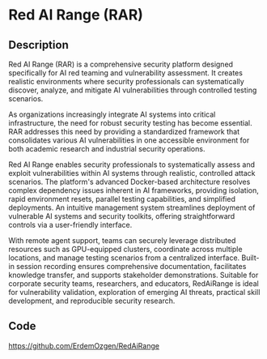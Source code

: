 # Red AI Range (RAR)

## Description
Red AI Range (RAR) is a comprehensive security platform designed specifically for AI red teaming and vulnerability assessment. It creates realistic environments where security professionals can systematically discover, analyze, and mitigate AI vulnerabilities through controlled testing scenarios.

As organizations increasingly integrate AI systems into critical infrastructure, the need for robust security testing has become essential. RAR addresses this need by providing a standardized framework that consolidates various AI vulnerabilities in one accessible environment for both academic research and industrial security operations.

Red AI Range enables security professionals to systematically assess and exploit vulnerabilities within AI systems through realistic, controlled attack scenarios. The platform's advanced Docker-based architecture resolves complex dependency issues inherent in AI frameworks, providing isolation, rapid environment resets, parallel testing capabilities, and simplified deployments. An intuitive management system streamlines deployment of vulnerable AI systems and security toolkits, offering straightforward controls via a user-friendly interface.

With remote agent support, teams can securely leverage distributed resources such as GPU-equipped clusters, coordinate across multiple locations, and manage testing scenarios from a centralized interface. Built-in session recording ensures comprehensive documentation, facilitates knowledge transfer, and supports stakeholder demonstrations. Suitable for corporate security teams, researchers, and educators, RedAiRange is ideal for vulnerability validation, exploration of emerging AI threats, practical skill development, and reproducible security research.

## Code
https://github.com/ErdemOzgen/RedAiRange
